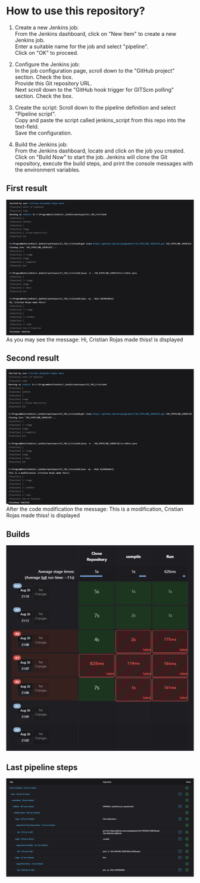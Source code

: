 # How to use this repository?

1. Create a new Jenkins job:<br />
From the Jenkins dashboard, click on "New Item" to create a new Jenkins job.<br />
Enter a suitable name for the job and select "pipeline".<br />
Click on "OK" to proceed.<br />

2. Configure the Jenkins job:<br />
In the job configuration page, scroll down to the "GitHub project" section.
Check the box.<br />
Provide this Git repository URL.<br />
Next scroll down to the "GitHub hook trigger for GITScm polling" section.
Check the box.<br />

3. Create the script: Scroll down to the pipeline definition and select "Pipeline script".</br>
Copy and paste the script called jenkins_script from this repo into the text-field.</br>
Save the configuration.<br />
4. Build the Jenkins job:<br />
From the Jenkins dashboard, locate and click on the job you created.
Click on "Build Now" to start the job.
Jenkins will clone the Git repository, execute the build steps, and print the console messages with the environment variables.

## First result
![alt text](pics/result_one.png)
As you may see the message: Hi, Cristian Rojas made thiss! is displayed
## Second result
![alt text](pics/result_two.png)
After the code modification the message: This is a modification, Cristian Rojas made thiss! is displayed
## Builds
![alt text](pics/builds.png)
## Last pipeline steps
![alt text](pics/pipeline_steps.png)